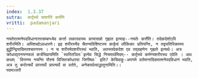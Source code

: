 ```yaml
---
index:  1.3.37
sutra:  कर्तृस्थे चाशरीरे कर्मणि
vritti:  padamanjari
---
```


 	नयतेरात्मनेपदविधानात्तत्सम्बन्ध्येव कर्त्ता लकारवाच्यः प्रत्यासन्नो गृह्यत इत्याह--नयतेः कर्त्तेति। तदेकदेशोऽपि शरीरमिति। अपिशब्दोऽवधारणे। इह शरीरस्यैव चैतन्यविशिष्टस्य कर्तृत्वं लौकिकाः प्रतियन्ति, न तद्व्यतिरिक्तस्य बुद्धीन्द्रियादिमतश्चतनस्य । न च शरीरमेवशरीरस्थं भवति, अतस्तदेकदेश एव तद्ग्रहणेन गृह्यते इत्यर्थः। अत्र क्रोधाद्यपनयनफलं कर्त्रभिप्रायमिति `स्वरितञितः`इत्येव सिद्धे नियमार्थमिदम्-- कर्तृस्थे कर्मण्यशरीरस्थ एवेति । अथ कथम् `विगण्य्य नयन्ति पौरुषं विजितक्रोधरया जिगीषवः` इति? केचिदाहुः-अपगमे वर्तमानादिदमात्मनेपदविधानं भवति, अत्र तु करोत्यर्थे प्राप्त्यर्थे प्राप्त्यर्थे वा वर्तते, अनेकार्थत्वाद्धातूनामिति।।
	पदमञ्जरी
